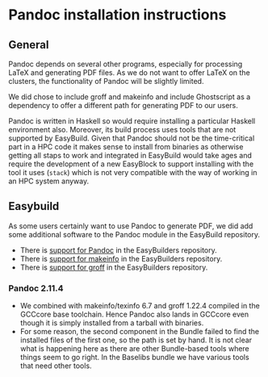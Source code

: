 # Pandoc installation instructions


## General

Pandoc depends on several other programs, especially for processing LaTeX and
generating PDF files. As we do not want to offer LaTeX on the clusters, the
functionality of Pandoc will be slightly limited.

We did chose to include groff and makeinfo and include Ghostscript as a dependency
to offer a different path for generating PDF to our users.

Pandoc is written in Haskell so would require installing a particular Haskell
environment also. Moreover, its build process uses tools that are not supported
by EasyBuild. Given that Pandoc should not be the time-critical part in a HPC code
it makes sense to install from binaries as otherwise getting all staps to work and
integrated in EasyBuild would take ages and require the development of a new EasyBlock
to support installing with the tool it uses (``stack``) which is not very compatible
with the way of working in an HPC system anyway.


## Easybuild

As some users certainly want to use Pandoc to generate PDF, we did add some additional
software to the Pandoc module in the EasyBuild repository.

  * There is [support for Pandoc](https://github.com/easybuilders/easybuild-easyconfigs/tree/main/easybuild/easyconfigs/p/Pandoc)
    in the EasyBuilders repository.
  * There is [support for makeinfo](https://github.com/easybuilders/easybuild-easyconfigs/tree/main/easybuild/easyconfigs/m/makeinfo)
    in the EasyBuilders repository.
  * There is [support for groff](https://github.com/easybuilders/easybuild-easyconfigs/tree/main/easybuild/easyconfigs/g/groff)
    in the EasyBuilders repository.

### Pandoc 2.11.4

  * We combined with makeinfo/texinfo 6.7 and groff 1.22.4 compiled in the GCCcore
    base toolchain. Hence Pandoc also lands in GCCcore even though it is simply installed
    from a tarball with binaries.
  * For some reason, the second component in the Bundle failed to find the installed files
    of the first one, so the path is set by hand. It is not clear what is happening here
    as there are other Bundle-based tools where things seem to go right. In the Baselibs bundle
    we have various tools that need other tools.
